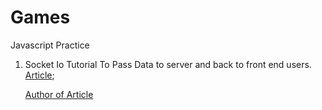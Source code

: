 # Games

Javascript Practice

1. Socket Io Tutorial To Pass Data to server and back to front end users.
   [Article](https://devdojo.com/dennis/use-socketio-to-build-a-game);

   [Author of Article](https://devdojo.com/dennis)
